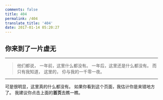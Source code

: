 ```yaml
---
comments: false
title: 404
permalink: /404
translate_title: '404'
date: 2017-01-14 05:20:27
---
```

## 你来到了一片虚无

------

> 他们都说，
> 一年前，这里什么都没有。
> 一年后，这里还是什么都没有。
> 而只有我知道，
> 这里的，
> 伱与我的一千零一夜。

------

可是很明显，这里真的什么都没有。
如果你看到这个页面，我估计你是来错地方了。
我建议你点击上面的**首页**去瞧一瞧。